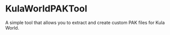 # KulaWorldPAKTool
A simple tool that allows you to extract and create custom PAK files for Kula World.
